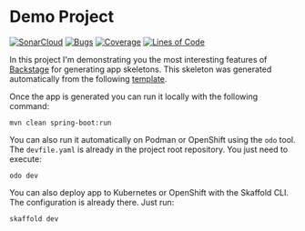 #  Demo Project

[![SonarCloud](https://sonarcloud.io/images/project_badges/sonarcloud-black.svg)](https://sonarcloud.io/dashboard?id=piomin_sample-spring-boot-app-openshift)
[![Bugs](https://sonarcloud.io/api/project_badges/measure?project=piomin_sample-spring-boot-app-openshift&metric=bugs)](https://sonarcloud.io/dashboard?id=piomin_sample-spring-boot-app-openshift)
[![Coverage](https://sonarcloud.io/api/project_badges/measure?project=piomin_sample-spring-boot-app-openshift&metric=coverage)](https://sonarcloud.io/dashboard?id=piomin_sample-spring-boot-app-openshift)
[![Lines of Code](https://sonarcloud.io/api/project_badges/measure?project=piomin_sample-spring-boot-app-openshift&metric=ncloc)](https://sonarcloud.io/dashboard?id=piomin_sample-spring-boot-app-openshift)

In this project I'm demonstrating you the most interesting features of [Backstage](https://backstage.io/) for generating app skeletons.
This skeleton was generated automatically from the following [template](https://github.com/piomin/backstage-templates/blob/master/templates/spring-boot-basic/template.yaml).

Once the app is generated you can run it locally with the following command:
```shell
mvn clean spring-boot:run
```

You can also run it automatically on Podman or OpenShift using the `odo` tool.
The `devfile.yaml` is already in the project root repository. You just need to execute:
```shell
odo dev
```

You can also deploy app to Kubernetes or OpenShift with the Skaffold CLI.
The configuration is already there. Just run:
```shell
skaffold dev
```
